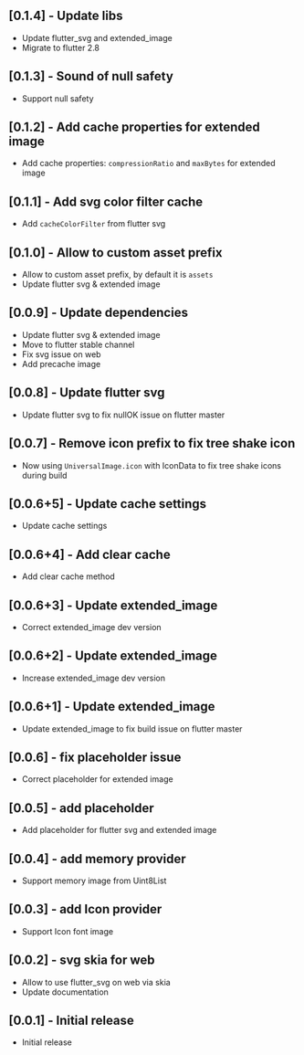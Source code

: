 ## [0.1.4] - Update libs
*  Update flutter_svg and extended_image
*  Migrate to flutter 2.8
## [0.1.3] - Sound of null safety
*  Support null safety
## [0.1.2] - Add cache properties for extended image
*  Add cache properties: `compressionRatio` and `maxBytes` for extended image
## [0.1.1] - Add svg color filter cache
* Add `cacheColorFilter` from flutter svg
## [0.1.0] - Allow to custom asset prefix
* Allow to custom asset prefix, by default it is `assets`
* Update flutter svg & extended image
## [0.0.9] - Update dependencies
* Update flutter svg & extended image
* Move to flutter stable channel
* Fix svg issue on web
* Add precache image
## [0.0.8] - Update flutter svg
* Update flutter svg to fix nullOK issue on flutter master
## [0.0.7] - Remove icon prefix to fix tree shake icon
* Now using `UniversalImage.icon` with IconData to fix tree shake icons during build
## [0.0.6+5] - Update cache settings
* Update cache settings
## [0.0.6+4] - Add clear cache
* Add clear cache method
## [0.0.6+3] - Update extended_image
* Correct extended_image dev version
## [0.0.6+2] - Update extended_image
* Increase extended_image dev version
## [0.0.6+1] - Update extended_image
* Update extended_image to fix build issue on flutter master
## [0.0.6] - fix placeholder issue
* Correct placeholder for extended image
## [0.0.5] - add placeholder
* Add placeholder for flutter svg and extended image
## [0.0.4] - add memory provider
* Support memory image from Uint8List
## [0.0.3] - add Icon provider
* Support Icon font image
## [0.0.2] - svg skia for web
* Allow to use flutter_svg on web via skia
* Update documentation
## [0.0.1] - Initial release
* Initial release